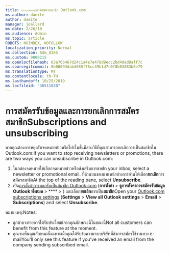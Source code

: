 ```yaml
---
title: ๙๐๐๐๒๑๕การสมัครสมาชิก Outlook.com
ms.author: daeite
author: daeite
manager: joallard
ms.date: 2/26/19
ms.audience: Admin
ms.topic: article
ROBOTS: NOINDEX, NOFOLLOW
localization_priority: Normal
ms.collection: Adm_O365
ms.custom: 9000215
ms.openlocfilehash: 03a76b467d24c1a4e7e478d9ecc2bd4dad8aff7c
ms.sourcegitcommit: 0b06093dabd685f76cc39b1d7c0f8b03883b6e79
ms.translationtype: MT
ms.contentlocale: th-TH
ms.lasthandoff: 10/25/2019
ms.locfileid: "36511830"
---
```

# <a name="subscriptions-and-unsubscribing"></a><span data-ttu-id="f74aa-102">การสมัครรับข้อมูลและการยกเลิกการสมัครสมาชิก</span><span class="sxs-lookup"><span data-stu-id="f74aa-102">Subscriptions and unsubscribing</span></span>

<span data-ttu-id="f74aa-103">หากคุณต้องการหยุดรับจดหมายข่าวหรือโปรโมชั่นมีสองวิธีที่คุณสามารถยกเลิกการเป็นสมาชิกใน Outlook.com:</span><span class="sxs-lookup"><span data-stu-id="f74aa-103">If you want to stop receiving newsletters or promotions, there are two ways you can unsubscribe in Outlook.com:</span></span>

1. <span data-ttu-id="f74aa-104">ในกล่องจดหมายให้เลือกจดหมายข่าวหรือส่งเสริมการขาย</span><span class="sxs-lookup"><span data-stu-id="f74aa-104">In your inbox, select a newsletter or promotional email.</span></span> <span data-ttu-id="f74aa-105">ที่ด้านบนของบานหน้าต่างการอ่านให้เลือก**ยกเลิก**การสมัครสมาชิก</span><span class="sxs-lookup"><span data-stu-id="f74aa-105">At the top of the reading pane, select **Unsubscribe**.</span></span>
2. <span data-ttu-id="f74aa-106">เปิด[การตั้งค่าการบอกรับเป็นสมาชิก Outlook.com](https://outlook.live.com/mail/options/mail/brandsSubscriptions) (**การตั้งค่า** > **ดูการตั้งค่าการสมัครรับข้อมูล Outlook ทั้งหมด** > \*\*\*\* > ) และเลือก**ยกเลิก**การเป็น**สมาชิก**</span><span class="sxs-lookup"><span data-stu-id="f74aa-106">Open your [Outlook.com subscriptions settings](https://outlook.live.com/mail/options/mail/brandsSubscriptions) (**Settings** > **View all Outlook settings** > **Email** > **Subscriptions**) and select **Unsubscribe**.</span></span>

<span data-ttu-id="f74aa-107">หมาย เหตุ:</span><span class="sxs-lookup"><span data-stu-id="f74aa-107">Notes:</span></span>

- <span data-ttu-id="f74aa-108">ลูกค้าบางรายอาจได้รับประโยชน์จากคุณลักษณะนี้ในขณะนี้</span><span class="sxs-lookup"><span data-stu-id="f74aa-108">Not all customers can benefit from this feature at the moment.</span></span>
- <span data-ttu-id="f74aa-109">คุณจะเห็นคุณลักษณะนี้เฉพาะเมื่อคุณได้รับข้อความจากบริษัทที่ส่งการสมัครใช้งานทาง e-mail</span><span class="sxs-lookup"><span data-stu-id="f74aa-109">You'll only see this feature if you've received an email from the company sending subscribed email.</span></span>